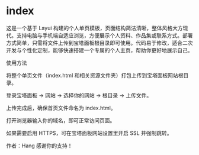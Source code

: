# index
这是一个基于 Layui 构建的个人单页模板，页面结构简洁清晰，整体风格大方现代。支持电脑与手机端自适应浏览，方便展示个人资料、作品集或联系方式。部署方式简单，只需将文件上传到宝塔面板根目录即可使用。代码易于修改，适合二次开发与个性化定制，能够快速搭建一个专属的个人主页，帮助你更好地展示自己。
<p/>使用方法

将整个单页文件（index.html 和相关资源文件夹）打包上传到宝塔面板网站根目录。

登录宝塔面板 → 网站 → 选择你的网站 → 根目录 → 上传文件。

上传完成后，确保首页文件命名为 index.html。

打开浏览器输入你的域名，即可正常访问页面。

如果需要启用 HTTPS，可在宝塔面板网站设置里开启 SSL 并强制跳转。

作者：Hang 感谢你的支持！
